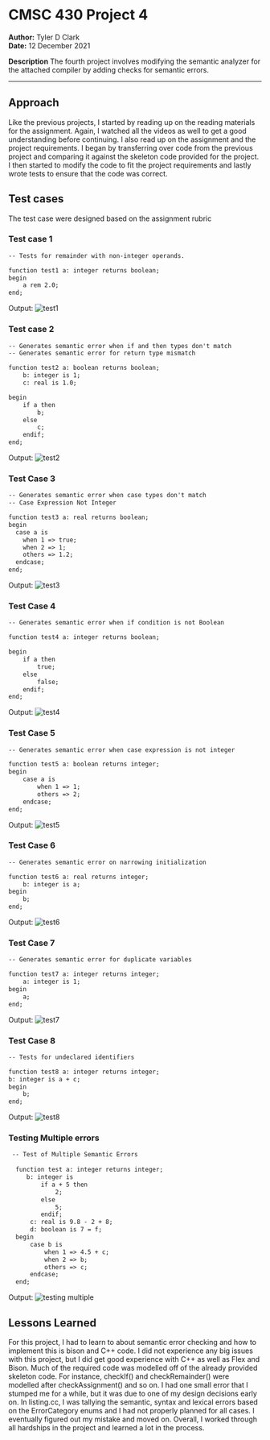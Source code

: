 # CMSC 430 Project 4

**Author:** Tyler D Clark  
**Date:** 12 December 2021

**Description** The fourth project involves modifying the semantic analyzer for the attached compiler by adding checks for semantic errors.
___

## Approach

Like the previous projects, I started by reading up on the reading materials for the assignment. Again, I watched all the videos as well to get a good understanding before continuing. I also read up on the assignment and the project requirements. I began by transferring over code from the previous project and comparing it against the skeleton code provided for the project. I then started to modify the code to fit the project requirements and lastly wrote tests to ensure that the code was correct.

## Test cases

The test case were designed based on the assignment rubric

### Test case 1

```md
-- Tests for remainder with non-integer operands. 

function test1 a: integer returns boolean;
begin
    a rem 2.0;
end;
```

Output:
![test1](img/test1.png)

### Test case 2

```md
-- Generates semantic error when if and then types don't match
-- Generates semantic error for return type mismatch

function test2 a: boolean returns boolean;
    b: integer is 1;
    c: real is 1.0;

begin
    if a then
        b;
    else
        c;
    endif;
end;
```

Output:
![test2](img/test2.png)

### Test Case 3

```md
-- Generates semantic error when case types don't match
-- Case Expression Not Integer

function test3 a: real returns boolean;
begin
  case a is
    when 1 => true;
    when 2 => 1;
    others => 1.2;
  endcase;
end;
```

Output:
![test3](img/test3.png)

### Test Case 4

```md
-- Generates semantic error when if condition is not Boolean

function test4 a: integer returns boolean;

begin
    if a then
        true;
    else
        false;
    endif;
end;
```

Output:
![test4](img/test4.png)

### Test Case 5

```md
-- Generates semantic error when case expression is not integer

function test5 a: boolean returns integer;
begin
    case a is
        when 1 => 1;
        others => 2;
    endcase;
end;
```

Output:
![test5](img/test5.png)

### Test Case 6

```md
-- Generates semantic error on narrowing initialization

function test6 a: real returns integer;
    b: integer is a;
begin
    b;
end;
```

Output:
![test6](img/test6.png)

### Test Case 7

```md
-- Generates semantic error for duplicate variables

function test7 a: integer returns integer;
    a: integer is 1;
begin
    a;
end;
```

Output:
![test7](img/test7.png)

### Test Case 8

```md
-- Tests for undeclared identifiers

function test8 a: integer returns integer;
b: integer is a + c;
begin
    b;
end;
```

Output:
![test8](img/test8.png)

### Testing Multiple errors

```md
 -- Test of Multiple Semantic Errors    
   
  function test a: integer returns integer;    
     b: integer is    
         if a + 5 then    
             2;    
         else    
             5;    
         endif;   
      c: real is 9.8 - 2 + 8;   
      d: boolean is 7 = f;   
  begin   
      case b is   
          when 1 => 4.5 + c;   
          when 2 => b;  
          others => c;   
      endcase;   
  end;
  ```

Output:
![testing multiple](img/testmultiple.png)

## Lessons Learned

For this project, I had to learn to about semantic error checking and how to implement this is bison and C++ code. I did not experience any big issues with this project, but I did get good experience with C++ as well as Flex and Bison. Much of the required code was modelled off of the already provided skeleton code. For instance, checkIf() and checkRemainder() were modelled after checkAssignment() and so on. I had one small error that I stumped me for a while, but it was due to one of my design decisions early on. In listing.cc, I was tallying the semantic, syntax and lexical errors based on the ErrorCategory enums and I had not properly planned for all cases. I eventually figured out my mistake and moved on. Overall, I worked through all hardships in the project and learned a lot in the process.
